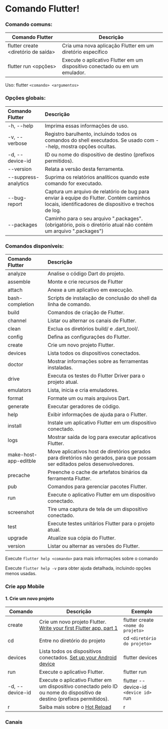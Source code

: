 # Comando Flutter!

### Comando comuns:
|           Comando Flutter           |                                  Descrição                                  |
|-------------------------------------|-----------------------------------------------------------------------------|
| flutter create <diretório de saída> | Cria uma nova aplicação Flutter em um diretório específico                  |
| flutter run <opções>                | Execute o aplicativo Flutter em um dispositivo conectado ou em um emulador. |

Uso: flutter `<comando> <argumentos>`


### Opções globais:

| Comando Flutter      |                                                                     Descrição                                                                    |
|:---------------------|:-------------------------------------------------------------------------------------------------------------------------------------------------|
| -h, --help           | Imprima essas informações de uso.                                                                                                                |
| -v, --verbose        | Registro barulhento, incluindo todos os comandos do shell executados. Se usado com --help, mostra opções ocultas.                                |
| -d, --device-id      | ID ou nome do dispositivo de destino (prefixos permitidos).                                                                                      |
| --version            | Relata a versão desta ferramenta.                                                                                                                |
| --suppress-analytics | Suprima os relatórios analíticos quando este comando for executado.                                                                              |
| --bug-report         | Captura um arquivo de relatório de bug para enviar à equipe do Flutter. Contém caminhos locais, identificadores de dispositivo e trechos de log. |
| --packages           | Caminho para o seu arquivo ".packages".  (obrigatório, pois o diretório atual não contém um arquivo ".packages")                                 |


### Comandos disponíveis:

| Comando Flutter       |                                                           Descrição                                                          |
|:----------------------|:-----------------------------------------------------------------------------------------------------------------------------|
| analyze               | Analise o código Dart do projeto.                                                                                            |
| assemble              | Monte e crie recursos de Flutter                                                                                             |
| attach                | Anexe a um aplicativo em execução.                                                                                           |
| bash-completion       | Scripts de instalação de conclusão do shell da linha de comando.                                                             |
| build                 | Comandos de criação de Flutter.                                                                                              |
| channel               | Listar ou alternar os canais de Flutter.                                                                                     |
| clean                 | Exclua os diretórios build/ e .dart_tool/.                                                                                   |
| config                | Defina as configurações do Flutter.                                                                                          |
| create                | Crie um novo projeto Flutter.                                                                                                |
| devices               | Lista todos os dispositivos conectados.                                                                                      |
| doctor                | Mostrar informações sobre as ferramentas instaladas.                                                                         |
| drive                 | Executa os testes do Flutter Driver para o projeto atual.                                                                    |
| emulators             | Lista, inicia e cria emuladores.                                                                                             |
| format                | Formate um ou mais arquivos Dart.                                                                                            |
| generate              | Executar geradores de código.                                                                                                |
| help                  | Exibir informações de ajuda para o Flutter.                                                                                  |
| install               | Instale um aplicativo Flutter em um dispositivo conectado.                                                                   |
| logs                  | Mostrar saída de log para executar aplicativos Flutter.                                                                      |
| make-host-app-editble | Move aplicativos host de diretórios gerados para diretórios não gerados, para que possam ser editados pelos desenvolvedores. |
| precache              | Preenche o cache de artefatos binários da ferramenta Flutter.                                                                |
| pub                   | Comandos para gerenciar pacotes Flutter.                                                                                     |
| run                   | Execute o aplicativo Flutter em um dispositivo conectado.                                                                    |
| screenshot            | Tire uma captura de tela de um dispositivo conectado.                                                                        |
| test                  | Execute testes unitários Flutter para o projeto atual.                                                                       |
| upgrade               | Atualize sua cópia do Flutter.                                                                                               |
| version               | Listar ou alternar as versões do Flutter.                                                                                    |

Execute `flutter help <comando>` para mais informações sobre o comando

Execute `flutter help -v` para obter ajuda detalhada, incluindo opções menos usadas.

### Crie app Mobile
#### 1. Crie um novo projeto

| Comando         | Descrição                                                                                                                                              | Exemplo                               |
|-----------------|--------------------------------------------------------------------------------------------------------------------------------------------------------|---------------------------------------|
| create          | Crie um novo projeto Flutter. [Write your first Flutter app, part 1](https://flutter.dev/docs/get-started/codelab)                                     | flutter create `<nome do projeto>`    |
| cd              | Entre no diretório do projeto                                                                                                                          | cd `<diretório do projeto>`           |
| devices         | Lista todos os dispositivos conectados. [Set up your Android device](https://flutter.dev/docs/get-started/install/windows#set-up-your-android-device)  | flutter devices                       |
| run             | Execute o aplicativo Flutter.                                                                                                                          | flutter run                           |
| -d, --device-id | Execute o aplicativo Flutter em um dispositivo conectado pelo ID ou nome do dispositivo de destino (prefixos permitidos).                              | flutter --device-id `<device id>` run |
| r               | Saiba mais sobre o [Hot Reload](https://flutter.dev/docs/development/tools/hot-reload)                                                                 | r                                     |

### Canais
